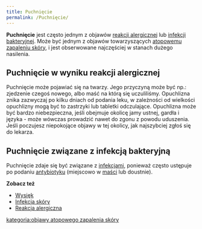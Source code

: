 ```yaml
---
title: Puchnięcie
permalink: /Puchnięcie/
---
```


**Puchnięcie** jest często jednym z objawów [reakcji alergicznej](/atopedia/Reakcja_alergiczna "wikilink") lub [infekcji bakteryjnej](/atopedia/Infekcja_skóry "wikilink"). Może być jednym z objawów towarzyszących [atopowemu zapaleniu skóry](/atopedia/Atopowe_zapalenie_skóry "wikilink"), i jest obserwowane najczęściej w stanach dużego nasilenia.

Puchnięcie w wyniku reakcji alergicznej
---------------------------------------

Puchnięcie może pojawiać się na twarzy. Jego przyczyną może być np.: zjedzenie czegoś nowego, albo maść na którą się uczuliliśmy. Opuchlizna znika zazwyczaj po kilku dniach od podania leku, w zależności od wielkości opuchlizny mogą być to zastrzyki lub tabletki odczulające. Opuchlizna może być bardzo niebezpieczna, jeśli obejmuje okolicę jamy ustnej, gardła i języka - może wówczas prowadzić nawet do zgonu z powodu uduszenia. Jeśli poczujesz niepokojące objawy w tej okolicy, jak najszybciej zgłoś się do lekarza.

Puchnięcie związane z infekcją bakteryjną
-----------------------------------------

Puchnięcie zdaje się być związane z [infekcjami](/atopedia/Infekcja_skóry "wikilink"), ponieważ często ustępuje po podaniu [antybiotyku](/atopedia/antybiotyki "wikilink") (miejscowo w [maści](/atopedia/maść "wikilink") lub doustnie).

**Zobacz też**

-   [Wysięk](/atopedia/Wysięk "wikilink")
-   [Infekcja skóry](/atopedia/Infekcja_skóry "wikilink")
-   [Reakcja alergiczna](/atopedia/Reakcja_alergiczna "wikilink")

[kategoria:objawy atopowego zapalenia skóry](/atopedia/kategoria:objawy_atopowego_zapalenia_skóry "wikilink")